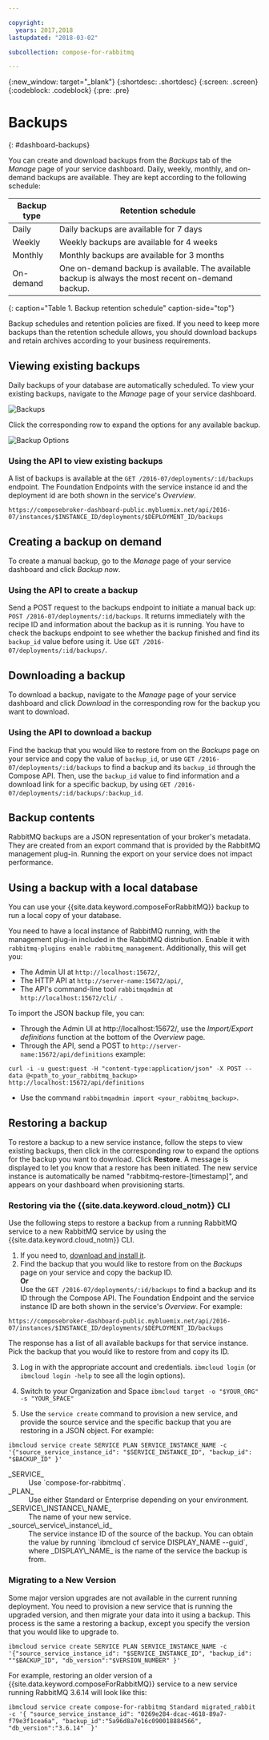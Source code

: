 ```yaml
---

copyright:
  years: 2017,2018
lastupdated: "2018-03-02"

subcollection: compose-for-rabbitmq

---
```


{:new_window: target="_blank"}
{:shortdesc: .shortdesc}
{:screen: .screen}
{:codeblock: .codeblock}
{:pre: .pre}

# Backups
{: #dashboard-backups}

You can create and download backups from the _Backups_ tab of the _Manage_ page of your service dashboard. Daily, weekly, monthly, and on-demand backups are available. They are kept according to the following schedule:

Backup type|Retention schedule
----------|-----------
Daily|Daily backups are available for 7 days
Weekly|Weekly backups are available for 4 weeks
Monthly|Monthly backups are available for 3 months
On-demand|One on-demand backup is available. The available backup is always the most recent on-demand backup.
{: caption="Table 1. Backup retention schedule" caption-side="top"}

Backup schedules and retention policies are fixed. If you need to keep more backups than the retention schedule allows, you should download backups and retain archives according to your business requirements.

## Viewing existing backups

Daily backups of your database are automatically scheduled. To view your existing backups, navigate to the *Manage* page of your service dashboard. 

  ![Backups](./images/rabbitmq-backups-show.png "A list of backups in the service dashboard")

Click the corresponding row to expand the options for any available backup.

  ![Backup Options](./images/rabbitmq-backups-options.png "Options for a backup.") 

### Using the API to view existing backups

A list of backups is available at the `GET /2016-07/deployments/:id/backups` endpoint. The Foundation Endpoints with the service instance id and the deployment id are both shown in the service's _Overview_.

``` 
https://composebroker-dashboard-public.mybluemix.net/api/2016-07/instances/$INSTANCE_ID/deployments/$DEPLOYMENT_ID/backups
```  

## Creating a backup on demand

To create a manual backup, go to the *Manage* page of your service dashboard and click *Backup now*.

### Using the API to create a backup

Send a POST request to the backups endpoint to initiate a manual back up: `POST /2016-07/deployments/:id/backups`. It returns immediately with the recipe ID and information about the backup as it is running. You have to check the backups endpoint to see whether the backup finished and find its `backup_id` value before using it. Use `GET /2016-07/deployments/:id/backups/`.

## Downloading a backup

To download a backup, navigate to the *Manage* page of your service dashboard and click *Download* in the corresponding row for the backup you want to download.

### Using the API to download a backup

Find the backup that you would like to restore from on the _Backups_ page on your service and copy the value of `backup_id`, or use `GET /2016-07/deployments/:id/backups` to find a backup and its `backup_id` through the Compose API. Then, use the `backup_id` value to find information and a download link for a specific backup, by using `GET /2016-07/deployments/:id/backups/:backup_id`.

## Backup contents

RabbitMQ backups are a JSON representation of your broker's metadata. They are created from an export command that is provided by the RabbitMQ management plug-in. Running the export on your service does not impact performance.

## Using a backup with a local database

You can use your {{site.data.keyword.composeForRabbitMQ}} backup to run a local copy of your database.

You need to have a local instance of RabbitMQ running, with the management plug-in included in the RabbitMQ distribution. Enable it with `rabbitmq-plugins enable rabbitmq_management`. Additionally, this will get you:

* The Admin UI at `http://localhost:15672/`,
* The HTTP API at  `http://server-name:15672/api/`,
* The API's command-line tool `rabbitmqadmin` at `http://localhost:15672/cli/ `.

To import the JSON backup file, you can:

* Through the Admin UI at http://localhost:15672/, use the _Import/Export definitions_ function at the bottom of the _Overview_ page.
* Through the API, send a POST to `http://server-name:15672/api/definitions` example:
```http
curl -i -u guest:guest -H "content-type:application/json" -X POST --data @<path_to_your_rabbitmq_backup> http://localhost:15672/api/definitions
```
* Use the command `rabbitmqadmin import <your_rabbitmq_backup>`.

## Restoring a backup

To restore a backup to a new service instance, follow the steps to view existing backups, then click in the corresponding row to expand the options for the backup you want to download. Click **Restore**. A message is displayed to let you know that a restore has been initiated. The new service instance is automatically be named "rabbitmq-restore-[timestamp]", and appears on your dashboard when provisioning starts.

### Restoring via the {{site.data.keyword.cloud_notm}} CLI

Use the following steps to restore a backup from a running RabbitMQ service to a new RabbitMQ service by using the {{site.data.keyword.cloud_notm}} CLI. 
1. If you need to, [download and install it](/docs/cli?topic=cloud-cli-overview). 
2. Find the backup that you would like to restore from on the _Backups_ page on your service and copy the backup ID.  
  **Or**  
  Use the `GET /2016-07/deployments/:id/backups` to find a backup and its ID through the Compose API. The Foundation Endpoint and the service instance ID are both shown in the service's _Overview_. For example: 
  ``` 
  https://composebroker-dashboard-public.mybluemix.net/api/2016-07/instances/$INSTANCE_ID/deployments/$DEPLOYMENT_ID/backups
  ```  
  The response has a list of all available backups for that service instance. Pick the backup that you would like to restore from and copy its ID.

3. Log in with the appropriate account and credentials. `ibmcloud login` (or `ibmcloud login -help` to see all the login options).

4. Switch to your Organization and Space `ibmcloud target -o "$YOUR_ORG" -s "YOUR_SPACE"`

5. Use the `service create` command to provision a new service, and provide the source service and the specific backup that you are restoring in a JSON object. For example:
  ``` 
  ibmcloud service create SERVICE PLAN SERVICE_INSTANCE_NAME -c '{"source_service_instance_id": "$SERVICE_INSTANCE_ID", "backup_id": "$BACKUP_ID" }'
  ```
  <dl>
  <dt>_SERVICE_</dt>
  <dd>Use `compose-for-rabbitmq`.</dd>
  <dt>_PLAN_</dt>
  <dd>Use either Standard or Enterprise depending on your environment.</dd>
  <dt>_SERVICE\_INSTANCE\_NAME_</dt>
  <dd>The name of your new service.</dd>
  <dt>_source\_service\_instance\_id_</dt>
  <dd>The service instance ID of the source of the backup. You can obtain the value by running `ibmcloud cf service DISPLAY_NAME --guid`, where _DISPLAY\_NAME_ is the name of the service the backup is from. </dd>
  </dl>
  
  
### Migrating to a New Version

Some major version upgrades are not available in the current running deployment. You need to provision a new service that is running the upgraded version, and then migrate your data into it using a backup. This process is the same a restoring a backup, except you specify the version that you would like to upgrade to.

``` 
ibmcloud service create SERVICE PLAN SERVICE_INSTANCE_NAME -c '{"source_service_instance_id": "$SERVICE_INSTANCE_ID", "backup_id": ""$BACKUP_ID", "db_version":"$VERSION_NUMBER" }'
```

For example, restoring an older version of a {{site.data.keyword.composeForRabbitMQ}} service to a new service running RabbitMQ 3.6.14 will look like this:
```
ibmcloud service create compose-for-rabbitmq Standard migrated_rabbit -c '{ "source_service_instance_id": "0269e284-dcac-4618-89a7-f79e3f1cea6a", "backup_id":"5a96d8a7e16c090018884566", "db_version":"3.6.14"  }'

